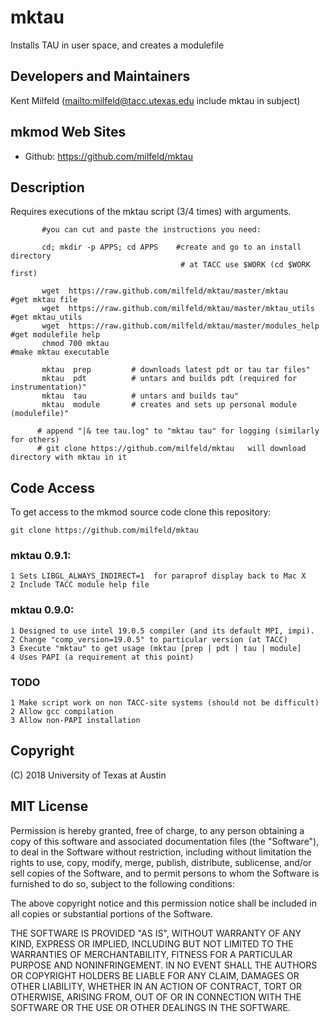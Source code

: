 # mktau
Installs TAU in user space, and creates a modulefile

## Developers and Maintainers
Kent Milfeld  (<mailto:milfeld@tacc.utexas.edu> include mktau in subject)

## mkmod Web Sites
* Github:        https://github.com/milfeld/mktau

## Description

Requires executions of the mktau script (3/4 times) with arguments.

```shell
       #you can cut and paste the instructions you need:
       
       cd; mkdir -p APPS; cd APPS    #create and go to an install directory
                                      # at TACC use $WORK (cd $WORK first)
                                      
       wget  https://raw.github.com/milfeld/mktau/master/mktau        #get mktau file
       wget  https://raw.github.com/milfeld/mktau/master/mktau_utils  #get mktau_utils
       wget  https://raw.github.com/milfeld/mktau/master/modules_help #get modulefile help
       chmod 700 mktau                                                #make mktau executable
      
       mktau  prep         # downloads latest pdt or tau tar files"
       mktau  pdt          # untars and builds pdt (required for instrumentation)"
       mktau  tau          # untars and builds tau"
       mktau  module       # creates and sets up personal module (modulefile)"
      
      # append "|& tee tau.log" to "mktau tau" for logging (similarly for others)
      # git clone https://github.com/milfeld/mktau   will download directory with mktau in it
```

## Code Access
To get access to the mkmod source code clone this repository:

    git clone https://github.com/milfeld/mktau
    
### mktau 0.9.1:
    1 Sets LIBGL_ALWAYS_INDIRECT=1  for paraprof display back to Mac X
    2 Include TACC module help file
    
### mktau 0.9.0:
    1 Designed to use intel 19.0.5 compiler (and its default MPI, impi).
    2 Change "comp_version=19.0.5" to particular version (at TACC)
    3 Execute "mktau" to get usage (mktau [prep | pdt | tau | module]
    4 Uses PAPI (a requirement at this point)
    
### TODO
    1 Make script work on non TACC-site systems (should not be difficult)
    2 Allow gcc compilation
    3 Allow non-PAPI installation

## Copyright
(C) 2018 University of Texas at Austin

## MIT License

Permission is hereby granted, free of charge, to any person obtaining a copy
of this software and associated documentation files (the "Software"), to deal
in the Software without restriction, including without limitation the rights
to use, copy, modify, merge, publish, distribute, sublicense, and/or sell
copies of the Software, and to permit persons to whom the Software is
furnished to do so, subject to the following conditions:

The above copyright notice and this permission notice shall be included in all
copies or substantial portions of the Software.

THE SOFTWARE IS PROVIDED "AS IS", WITHOUT WARRANTY OF ANY KIND, EXPRESS OR
IMPLIED, INCLUDING BUT NOT LIMITED TO THE WARRANTIES OF MERCHANTABILITY,
FITNESS FOR A PARTICULAR PURPOSE AND NONINFRINGEMENT. IN NO EVENT SHALL THE
AUTHORS OR COPYRIGHT HOLDERS BE LIABLE FOR ANY CLAIM, DAMAGES OR OTHER
LIABILITY, WHETHER IN AN ACTION OF CONTRACT, TORT OR OTHERWISE, ARISING FROM,
OUT OF OR IN CONNECTION WITH THE SOFTWARE OR THE USE OR OTHER DEALINGS IN THE
SOFTWARE.
